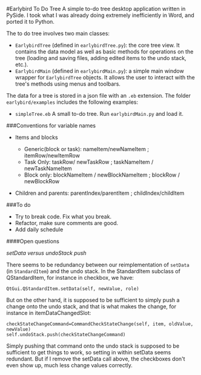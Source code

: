 #Earlybird To Do Tree
A simple to-do tree desktop application written in PySide. I took what I was already doing extremely inefficiently in Word, and ported it to Python. 

The to do tree involves two main classes:
- `EarlybirdTree` (defined in `earlybirdTree.py`): the core tree view. It contains the data model as well as basic methods for operations on the tree (loading and saving files, adding edited items to the undo stack, etc.). 
- `EarlybirdMain` (defined in `earlybirdMain.py`): a simple main window wrapper for `EarlybirdTree` objects. It allows the user to interact with the tree's methods using menus and toolbars. 

The data for a tree is stored in a json file with an `.eb` extension. The folder `earlybird/examples` includes the following examples:
- `simpleTree.eb`   A small to-do tree. Run `earlybirdMain.py` and load it.


###Conventions for variable names
- Items and blocks
  - Generic(block or task): nameItem/newNameItem ; itemRow/newItemRow 
  - Task Only: taskRow/ newTaskRow ; taskNameItem / newTaskNameItem
  - Block only: blockNameItem / newBlockNameItem ; blockRow / newBlockRow

- Children and parents: parentIndex/parentItem ; childIndex/childItem
    

###To do
- Try to break code. Fix what you break.
- Refactor, make sure comments are good.
- Add daily schedule

####Open questions

*setData versus undoStack push*

There seems to be redundancy between our reimplementation of `setData` (in `StandardItem`) and the undo stack. In the StandardItem subclass of QStandardItem, for instance in checkbox, we have: 

    QtGui.QStandardItem.setData(self, newValue, role) 
    
But on the other hand, it is supposed to be sufficient to simply push a change onto the undo stack, and that is what makes the change, for instance in itemDataChangedSlot:

    checkStateChangeCommand=CommandCheckStateChange(self, item, oldValue, newValue)
    self.undoStack.push(checkStateChangeCommand)
    
Simply pushing that command onto the undo stack is supposed to be sufficient to get things to work, so setting in within setData seems redundant. But if I remove the setData call above, the checkboxes don't even show up, much less change values correctly. 